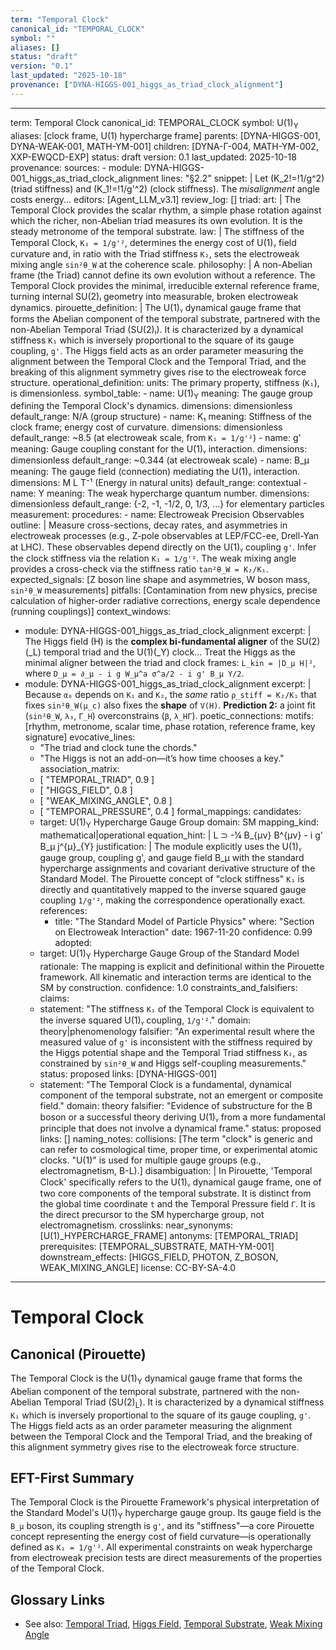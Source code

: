 ```yaml
---
term: "Temporal Clock"
canonical_id: "TEMPORAL_CLOCK"
symbol: ""
aliases: []
status: "draft"
version: "0.1"
last_updated: "2025-10-18"
provenance: ["DYNA-HIGGS-001_higgs_as_triad_clock_alignment"]
---
```


---
term: Temporal Clock
canonical_id: TEMPORAL_CLOCK
symbol: U(1)<sub>Y</sub>
aliases: [clock frame, U(1) hypercharge frame]
parents: [DYNA-HIGGS-001, DYNA-WEAK-001, MATH-YM-001]
children: [DYNA-Γ-004, MATH-YM-002, XXP-EWQCD-EXP]
status: draft
version: 0.1
last_updated: 2025-10-18
provenance:
  sources:
    - module: DYNA-HIGGS-001_higgs_as_triad_clock_alignment
      lines: "§2.2"
      snippet: |
        Let (K_2!=!1/g^2) (triad stiffness) and (K_1!=!1/g'^2) (clock stiffness). The *misalignment* angle costs energy...
  editors: [Agent_LLM_v3.1]
  review_log: []
triad:
  art: |
    The Temporal Clock provides the scalar rhythm, a simple phase rotation against which the richer, non-Abelian triad measures its own evolution. It is the steady metronome of the temporal substrate.
  law: |
    The stiffness of the Temporal Clock, `K₁ = 1/g'²`, determines the energy cost of U(1)ᵧ field curvature and, in ratio with the Triad stiffness `K₂`, sets the electroweak mixing angle `sin²θ_W` at the coherence scale.
  philosophy: |
    A non-Abelian frame (the Triad) cannot define its own evolution without a reference. The Temporal Clock provides the minimal, irreducible external reference frame, turning internal SU(2)ₗ geometry into measurable, broken electroweak dynamics.
pirouette_definition: |
  The U(1)ᵧ dynamical gauge frame that forms the Abelian component of the temporal substrate, partnered with the non-Abelian Temporal Triad (SU(2)ₗ). It is characterized by a dynamical stiffness `K₁` which is inversely proportional to the square of its gauge coupling, `g'`. The Higgs field acts as an order parameter measuring the alignment between the Temporal Clock and the Temporal Triad, and the breaking of this alignment symmetry gives rise to the electroweak force structure.
operational_definition:
  units: The primary property, stiffness (`K₁`), is dimensionless.
  symbol_table:
    - name: U(1)<sub>Y</sub>
      meaning: The gauge group defining the Temporal Clock's dynamics.
      dimensions: dimensionless
      default_range: N/A (group structure)
    - name: K₁
      meaning: Stiffness of the clock frame; energy cost of curvature.
      dimensions: dimensionless
      default_range: ~8.5 (at electroweak scale, from `K₁ = 1/g'²`)
    - name: g'
      meaning: Gauge coupling constant for the U(1)ᵧ interaction.
      dimensions: dimensionless
      default_range: ~0.344 (at electroweak scale)
    - name: B_μ
      meaning: The gauge field (connection) mediating the U(1)ᵧ interaction.
      dimensions: M L T⁻¹ (Energy in natural units)
      default_range: contextual
    - name: Y
      meaning: The weak hypercharge quantum number.
      dimensions: dimensionless
      default_range: {-2, -1, -1/2, 0, 1/3, ...} for elementary particles
  measurement:
    procedures:
      - name: Electroweak Precision Observables
        outline: |
          Measure cross-sections, decay rates, and asymmetries in electroweak processes (e.g., Z-pole observables at LEP/FCC-ee, Drell-Yan at LHC). These observables depend directly on the U(1)ᵧ coupling `g'`. Infer the clock stiffness via the relation `K₁ = 1/g'²`. The weak mixing angle provides a cross-check via the stiffness ratio `tan²θ_W = K₂/K₁`.
        expected_signals: [Z boson line shape and asymmetries, W boson mass, `sin²θ_W` measurements]
        pitfalls: [Contamination from new physics, precise calculation of higher-order radiative corrections, energy scale dependence (running couplings)]
context_windows:
  - module: DYNA-HIGGS-001_higgs_as_triad_clock_alignment
    excerpt: |
      The Higgs field (H) is the **complex bi-fundamental aligner** of the SU(2)(_L) temporal triad and the U(1)(_Y) clock... Treat the Higgs as the minimal aligner between the triad and clock frames: `L_kin = |D_μ H|²`, where `D_μ = ∂_μ - i g W_μ^a σ^a/2 - i g' B_μ Y/2`.
  - module: DYNA-HIGGS-001_higgs_as_triad_clock_alignment
    excerpt: |
      Because `α₀` depends on `K₁` and `K₂`, the *same* ratio `ρ_stiff = K₂/K₁` that fixes `sin²θ_W(μ_c)` also fixes the **shape** of `V(H)`. **Prediction 2:** a joint fit (`sin²θ_W`, `λ₃`, `Γ_H`) overconstrains (`β`, `λ_HΓ`).
poetic_connections:
  motifs: [rhythm, metronome, scalar time, phase rotation, reference frame, key signature]
  evocative_lines:
    - "The triad and clock tune the chords."
    - "The Higgs is not an add-on—it’s how time chooses a key."
  association_matrix:
    - [ "TEMPORAL_TRIAD", 0.9 ]
    - [ "HIGGS_FIELD", 0.8 ]
    - [ "WEAK_MIXING_ANGLE", 0.8 ]
    - [ "TEMPORAL_PRESSURE", 0.4 ]
formal_mappings:
  candidates:
    - target: U(1)<sub>Y</sub> Hypercharge Gauge Group
      domain: SM
      mapping_kind: mathematical|operational
      equation_hint: |
        L ⊃ -¼ B_{μν} B^{μν} - i g' B_μ j^{μ}_{Y}
      justification: |
        The module explicitly uses the U(1)ᵧ gauge group, coupling g', and gauge field B_μ with the standard hypercharge assignments and covariant derivative structure of the Standard Model. The Pirouette concept of "clock stiffness" `K₁` is directly and quantitatively mapped to the inverse squared gauge coupling `1/g'²`, making the correspondence operationally exact.
      references:
        - title: "The Standard Model of Particle Physics"
          where: "Section on Electroweak Interaction"
          date: 1967-11-20
      confidence: 0.99
  adopted:
    - target: U(1)<sub>Y</sub> Hypercharge Gauge Group of the Standard Model
      rationale: The mapping is explicit and definitional within the Pirouette framework. All kinematic and interaction terms are identical to the SM by construction.
      confidence: 1.0
constraints_and_falsifiers:
  claims:
    - statement: "The stiffness `K₁` of the Temporal Clock is equivalent to the inverse squared U(1)ᵧ coupling, `1/g'²`."
      domain: theory|phenomenology
      falsifier: "An experimental result where the measured value of `g'` is inconsistent with the stiffness required by the Higgs potential shape and the Temporal Triad stiffness `K₂`, as constrained by `sin²θ_W` and Higgs self-coupling measurements."
      status: proposed
      links: [DYNA-HIGGS-001]
    - statement: "The Temporal Clock is a fundamental, dynamical component of the temporal substrate, not an emergent or composite field."
      domain: theory
      falsifier: "Evidence of substructure for the B boson or a successful theory deriving U(1)ᵧ from a more fundamental principle that does not involve a dynamical frame."
      status: proposed
      links: []
naming_notes:
  collisions: [The term "clock" is generic and can refer to cosmological time, proper time, or experimental atomic clocks. "U(1)" is used for multiple gauge groups (e.g., electromagnetism, B-L).]
  disambiguation: |
    In Pirouette, 'Temporal Clock' specifically refers to the U(1)ᵧ dynamical gauge frame, one of two core components of the temporal substrate. It is distinct from the global time coordinate `t` and the Temporal Pressure field `Γ`. It is the direct precursor to the SM hypercharge group, not electromagnetism.
crosslinks:
  near_synonyms: [U(1)_HYPERCHARGE_FRAME]
  antonyms: [TEMPORAL_TRIAD]
  prerequisites: [TEMPORAL_SUBSTRATE, MATH-YM-001]
  downstream_effects: [HIGGS_FIELD, PHOTON, Z_BOSON, WEAK_MIXING_ANGLE]
license: CC-BY-SA-4.0
---

# Temporal Clock

## Canonical (Pirouette)
The Temporal Clock is the U(1)<sub>Y</sub> dynamical gauge frame that forms the Abelian component of the temporal substrate, partnered with the non-Abelian Temporal Triad (SU(2)<sub>L</sub>). It is characterized by a dynamical stiffness `K₁` which is inversely proportional to the square of its gauge coupling, `g'`. The Higgs field acts as an order parameter measuring the alignment between the Temporal Clock and the Temporal Triad, and the breaking of this alignment symmetry gives rise to the electroweak force structure.

## EFT-First Summary
The Temporal Clock is the Pirouette Framework's physical interpretation of the Standard Model's U(1)<sub>Y</sub> hypercharge gauge group. Its gauge field is the `B_μ` boson, its coupling strength is `g'`, and its "stiffness"—a core Pirouette concept representing the energy cost of field curvature—is operationally defined as `K₁ = 1/g'²`. All experimental constraints on weak hypercharge from electroweak precision tests are direct measurements of the properties of the Temporal Clock.

## Glossary Links
- See also: [Temporal Triad](link-to-temporal-triad), [Higgs Field](link-to-higgs-field), [Temporal Substrate](link-to-temporal-substrate), [Weak Mixing Angle](link-to-weak-mixing-angle)